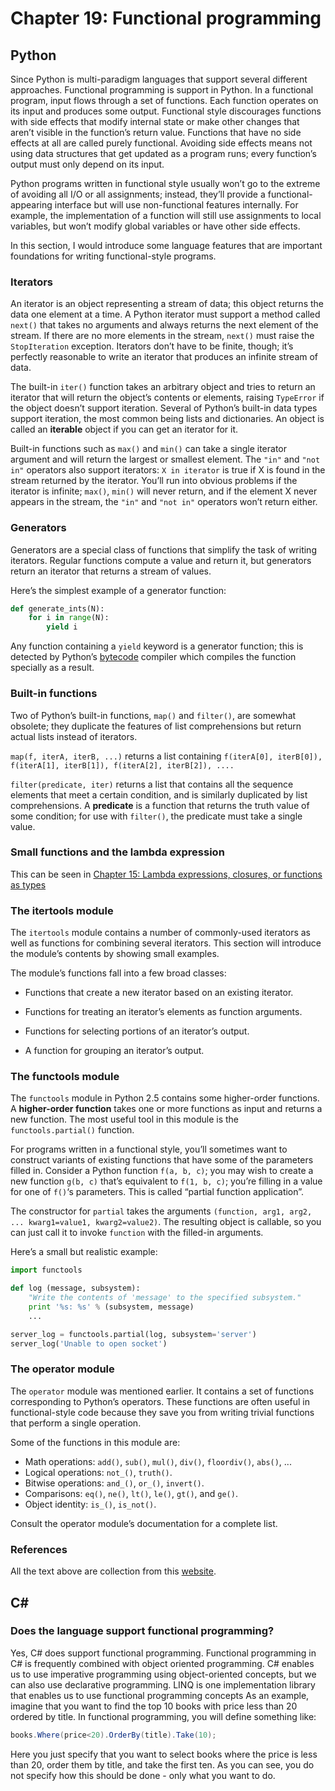 # Chapter 19: Functional programming

## Python

Since Python is multi-paradigm languages that support several different approaches. Functional programming is support in Python. In a functional program, input flows through a set of functions. Each function operates on its input and produces some output. Functional style discourages functions with side effects that modify internal state or make other changes that aren’t visible in the function’s return value. Functions that have no side effects at all are called purely functional. Avoiding side effects means not using data structures that get updated as a program runs; every function’s output must only depend on its input.

Python programs written in functional style usually won’t go to the extreme of avoiding all I/O or all assignments; instead, they’ll provide a functional-appearing interface but will use non-functional features internally. For example, the implementation of a function will still use assignments to local variables, but won’t modify global variables or have other side effects.

In this section, I would introduce some language features that are important foundations for writing functional-style programs.

### Iterators

An iterator is an object representing a stream of data; this object returns the data one element at a time. A Python iterator must support a method called `next()` that takes no arguments and always returns the next element of the stream. If there are no more elements in the stream, `next()` must raise the `StopIteration` exception. Iterators don’t have to be finite, though; it’s perfectly reasonable to write an iterator that produces an infinite stream of data.

The built-in `iter()` function takes an arbitrary object and tries to return an iterator that will return the object’s contents or elements, raising `TypeError` if the object doesn’t support iteration. Several of Python’s built-in data types support iteration, the most common being lists and dictionaries. An object is called an **iterable** object if you can get an iterator for it.

Built-in functions such as `max()` and `min()` can take a single iterator argument and will return the largest or smallest element. The `"in"` and `"not in"` operators also support iterators: `X in iterator` is true if X is found in the stream returned by the iterator. You’ll run into obvious problems if the iterator is infinite; `max()`, `min()` will never return, and if the element X never appears in the stream, the `"in"` and `"not in"` operators won’t return either.

### Generators

Generators are a special class of functions that simplify the task of writing iterators. Regular functions compute a value and return it, but generators return an iterator that returns a stream of values.

Here’s the simplest example of a generator function:

```python
def generate_ints(N):
    for i in range(N):
        yield i
```

Any function containing a `yield` keyword is a generator function; this is detected by Python’s [bytecode](https://docs.python.org/2/glossary.html#term-bytecode) compiler which compiles the function specially as a result.

### Built-in functions

Two of Python’s built-in functions, `map()` and `filter()`, are somewhat obsolete; they duplicate the features of list comprehensions but return actual lists instead of iterators.

`map(f, iterA, iterB, ...)` returns a list containing `f(iterA[0], iterB[0]), f(iterA[1], iterB[1]), f(iterA[2], iterB[2]), ....`

`filter(predicate, iter)` returns a list that contains all the sequence elements that meet a certain condition, and is similarly duplicated by list comprehensions. A **predicate** is a function that returns the truth value of some condition; for use with `filter()`, the predicate must take a single value.

### Small functions and the lambda expression

This can be seen in [Chapter 15: Lambda expressions, closures, or functions as types](https://github.com/juchen0401/OOComparison/blob/master/Chapter%2015:%20Lambda%20expressions%2C%20closures%2C%20or%20functions%20as%20types.md)

### The itertools module

The `itertools` module contains a number of commonly-used iterators as well as functions for combining several iterators. This section will introduce the module’s contents by showing small examples.

The module’s functions fall into a few broad classes:

* Functions that create a new iterator based on an existing iterator.

* Functions for treating an iterator’s elements as function arguments.

* Functions for selecting portions of an iterator’s output.

* A function for grouping an iterator’s output.

### The functools module
The `functools` module in Python 2.5 contains some higher-order functions. A **higher-order function** takes one or more functions as input and returns a new function. The most useful tool in this module is the `functools.partial()` function.

For programs written in a functional style, you’ll sometimes want to construct variants of existing functions that have some of the parameters filled in. Consider a Python function `f(a, b, c)`; you may wish to create a new function `g(b, c)` that’s equivalent to `f(1, b, c)`; you’re filling in a value for one of `f()`‘s parameters. This is called “partial function application”.

The constructor for `partial` takes the arguments `(function, arg1, arg2, ... kwarg1=value1, kwarg2=value2)`. The resulting object is callable, so you can just call it to invoke `function` with the filled-in arguments.

Here’s a small but realistic example:

```python
import functools

def log (message, subsystem):
    "Write the contents of 'message' to the specified subsystem."
    print '%s: %s' % (subsystem, message)
    ...

server_log = functools.partial(log, subsystem='server')
server_log('Unable to open socket')
```

### The operator module

The `operator` module was mentioned earlier. It contains a set of functions corresponding to Python’s operators. These functions are often useful in functional-style code because they save you from writing trivial functions that perform a single operation.

Some of the functions in this module are:

* Math operations: `add()`, `sub()`, `mul()`, `div()`, `floordiv()`, `abs()`, ...
* Logical operations: `not_()`, `truth()`.
* Bitwise operations: `and_()`, `or_()`, `invert()`.
* Comparisons: `eq()`, `ne()`, `lt()`, `le()`, `gt()`, and `ge()`.
* Object identity: `is_()`, `is_not()`.

Consult the operator module’s documentation for a complete list.

### References

All the text above are collection from this [website](https://docs.python.org/2/howto/functional.html#the-functools-module).

## C# #

### Does the language support functional programming?

Yes, C# does support functional programming.
Functional programming in C# is frequently combined with object oriented programming. C# enables us to use imperative programming using object-oriented concepts, but we can also use declarative programming. 
LINQ is one implementation library that enables us to use functional programming concepts
As an example, imagine that you want to find the top 10 books with price less than 20 ordered by title. In functional programming, you will define something like:

```csharp
books.Where(price<20).OrderBy(title).Take(10);
```

Here you just specify that you want to select books where the price is less than 20, order them by title, and take the first ten. As you can see, you do not specify how this should be done - only what you want to do.
